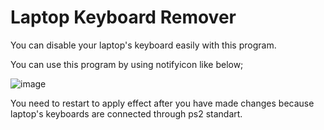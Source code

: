 # Laptop Keyboard Remover

You can disable your laptop's keyboard easily with this program.

You can use this program by using notifyicon like below;

![image](https://github.com/yusufsalxp/LaptopKeyboardRemover/assets/92593805/f42aa2d4-21b7-413d-b47e-4719d13b9ad1)

You need to restart to apply effect after you have made changes because laptop's keyboards are connected through ps2 standart.
